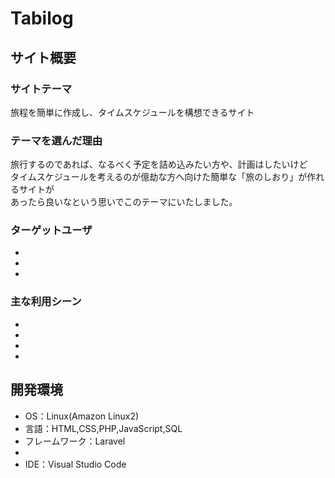 # Tabilog

## サイト概要
### サイトテーマ
旅程を簡単に作成し、タイムスケジュールを構想できるサイト

### テーマを選んだ理由
旅行するのであれば、なるべく予定を詰め込みたい方や、計画はしたいけど<br>
タイムスケジュールを考えるのが億劫な方へ向けた簡単な「旅のしおり」が作れるサイトが<br>
あったら良いなという思いでこのテーマにいたしました。


### ターゲットユーザ
- 
- 
- 

### 主な利用シーン
- 
- 
- 
- 


## 開発環境
- OS：Linux(Amazon Linux2)
- 言語：HTML,CSS,PHP,JavaScript,SQL
- フレームワーク：Laravel
- 
- IDE：Visual Studio Code
